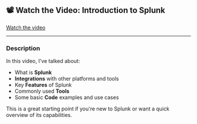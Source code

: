 ## 📽️ Watch the Video: Introduction to Splunk

[Watch the video](https://drive.google.com/file/d/11L4OlsimV7CbFzQ5Z3Q0jeWUPv9VbXc_/view)

---

###  Description

In this video, I've talked about:

- What is **Splunk**
- **Integrations** with other platforms and tools
- Key **Features** of Splunk
- Commonly used **Tools**
- Some basic **Code** examples and use cases

This is a great starting point if you're new to Splunk or want a quick overview of its capabilities.
